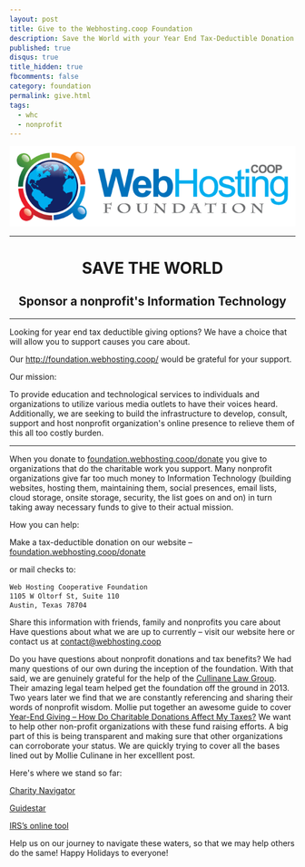 ```yaml
---
layout: post 
title: Give to the Webhosting.coop Foundation 
description: Save the World with your Year End Tax-Deductible Donation
published: true
disqus: true
title_hidden: true
fbcomments: false
category: foundation
permalink: give.html
tags: 
  - whc
  - nonprofit
---
```




<div style="text-align:center">
<img src="/images/image00.png"></img>
<hr>
<h1><strong>SAVE THE WORLD</strong></h1>
<h2>Sponsor a nonprofit's Information Technology</h2>
<hr>
</div>

Looking for year end tax deductible giving options?  We have a choice that will allow you to support causes you care about.  

Our http://foundation.webhosting.coop/ would be grateful for your support.

Our mission:

To provide education and technological services to individuals and organizations to utilize various media outlets to have their voices heard. Additionally, we are seeking to build the infrastructure to develop, consult, support and host nonprofit organization's online presence to relieve them of this all too costly burden.

______________________________________________________________________________

When you donate to [foundation.webhosting.coop/donate](http://foundation.webhosting.coop/donate) you give to organizations that do the charitable work you support.  Many nonprofit organizations give far too much money to Information Technology (building websites, hosting them, maintaining them, social presences, email lists, cloud storage, onsite storage, security, the list goes on and on) in turn taking away necessary funds to give to their actual mission.  

How you can help:

Make a tax-deductible donation on our website – [foundation.webhosting.coop/donate](http://foundation.webhosting.coop/donate)



or mail checks to:

	Web Hosting Cooperative Foundation
	1105 W Oltorf St, Suite 110
	Austin, Texas 78704

Share this information with friends, family and nonprofits you care about
Have questions about what we are up to currently – visit our website here or contact us at contact@webhosting.coop


Do you have questions about nonprofit donations and tax benefits? We had many questions of our own during the inception of the foundation. With that said, we are genuinely grateful for the help of the [Cullinane Law Group](http://cullinanelaw.com). Their amazing legal team helped get the foundation off the ground in 2013. Two years later we find that we are constantly referencing and sharing their words of nonprofit wisdom. Mollie put together an awesome guide to cover [Year-End Giving – How Do Charitable Donations Affect My Taxes?](http://cullinanelaw.com/year-end-giving-how-do-charitable-donations-affect-my-taxes)  We want to help other non-profit organizations with these fund raising efforts.  A big part of this is being transparent and making sure that other organizations can corroborate your status.  We are quickly trying to cover all the bases lined out by Mollie Culinane in her excelllent post.

Here's where we stand so far:

[Charity Navigator](http://www.charitynavigator.org/index.cfm?bay=search.profile&ein=462953237#.Vn9U_SCgq00)

[Guidestar](http://www.guidestar.org/organizations/46-2953237/webhosting-coop-foundation.aspx#financials)

[IRS’s online tool](https://apps.irs.gov/app/eos/pub78Search.do?ein1=46-2953237&names=&city=&state=All...&country=US&deductibility=all&dispatchMethod=searchCharities&submitName=Search)

Help us on our journey to navigate these waters, so that we may help others do the same!  Happy Holidays to everyone!

